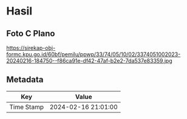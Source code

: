 # Hasil

## Foto C Plano

https://sirekap-obj-formc.kpu.go.id/60bf/pemilu/ppwp/33/74/05/10/02/3374051002023-20240216-184750--f86ca91e-df42-47af-b2e2-7da537e83359.jpg


## Metadata

| Key        | Value               |
| ---------- | ------------------- |
| Time Stamp | 2024-02-16 21:01:00 |



